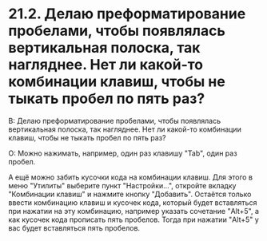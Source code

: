 # 21.2. Делаю преформатирование пробелами, чтобы появлялась вертикальная полоска, так нагляднее. Нет ли какой-то комбинации клавиш, чтобы не тыкать пробел по пять раз?
<!-- [:faq_21_02] -->
В: Делаю преформатирование пробелами, чтобы появлялась вертикальная полоска, так нагляднее. Нет ли какой-то комбинации клавиш, чтобы не тыкать пробел по пять раз?

О:
Можно нажимать, например, один раз клавишу "Tab", один раз пробел.

А ещё можно забить кусочки кода на комбинации клавиш. Для этого в меню "Утилиты" выберите пункт "Настройки...", откройте вкладку "Комбинации клавиш" и нажмите кнопку "Добавить". Остаётся только ввести комбинацию клавиш и кусочек кода, который будет вставляться при нажатии на эту комбинацию, например указать сочетание "Alt+5", а как кусочек кода прописать пять пробелов. Тогда при нажатии "Alt+5" у вас будет вставляться пять пробелов.
